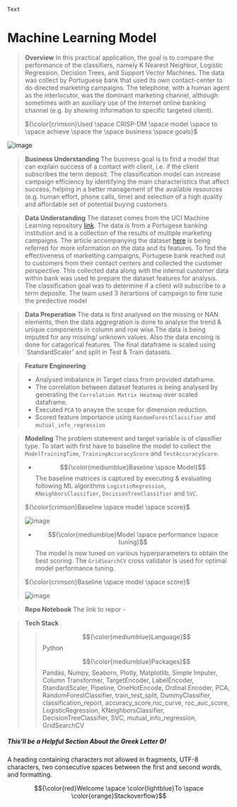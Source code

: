 ```diff
Text
```

# Machine Learning Model

> **Overview** 
In this practical application, the goal is to compare the performance of the classifiers, namely K Nearest Neighbor, Logistic Regression, Decision Trees, and Support Vector Machines. The data was collect by Portuguese bank that used its own contact-center to do directed marketing campaigns. The telephone, with a human agent as the interlocutor, was the dominant marketing channel, although sometimes with an auxiliary use of the Internet online banking channel (e.g. by showing information to specific targeted client).
>
>${\color{crimson}Used \space CRISP-DM \space model \space to \space achieve \space the \space business \space goals}$

![image](https://github.com/user-attachments/assets/937f6f2a-b9e1-41e8-8396-193a2c46b57a)


> **Business Understanding**
The business goal is to find a model that can explain success of a contact with client, i.e. if the client subscribes the term deposit. The classification model can increase campaign efficiency by identifying the main characteristics that affect success, helping in a better management of the available resources (e.g. human effort, phone calls, time) and selection of a high quality and affordable set of potential buying customers.

> **Data Understanding**
The dataset comes from the UCI Machine Learning repository [link](https://archive.ics.uci.edu/ml/datasets/bank+marketing). The data is from a Portugese banking institution and is a collection of the results of multiple marketing campaigns. The article accompanying the dataset [here](CRISP-DM-BANK.pdf) is being referred for more information on the data and its features.
> To find the effectiveness of marketting campaigns, Portugese bank reached out to customers from their contact centers and collected the customer perspective. This collected data along with the internal customer data within bank was used to prepare the dataset features for analysis. The classification goal was to determine if a client will subscribe to a term deposite. The team used 3 iterartions of campaign to fine tune the predective model

> **Data Preperation**
The data is first analysed on the missing or NAN elements, then the data aggregration is done to analyse the trend & unique components in column and row wise.The data is being imputed for any missing/ unknown values. Also the data encoing is done for catagorical features. The final dataframe is scaled using `StandardScaler' and split in Test & Train datasets. 

> **Feature Engineering**
> - Analysed imbalance in Target class from provided dataframe. 
> - The correlation between dataset features is being analysed by generating the `Correlation Matrix Heatmap` over scaled dataframe.
> - Executed `PCA` to anayse the scope for dimension reduction.
> - Scored feature importance using `RandomForestClassifier` and `mutual_info_regression`
 
> **Modeling**
> The problem statement and target variable is of classifier type. To start with first have to baseline the model to collect the `ModelTrainingTime`, `TrainingAccuracyScore` and `TestAccuracyScore`.
> 
> - $${\color{mediumblue}Baseline \space Model}$$ 
> The baseline matrices is captured by executing & evaluating following ML algorithms `LogisticRegression`, `KNeighborsClassifier`, `DecisionTreeClassifier` and `SVC`.
>
>${\color{crimson}Baseline \space model \space score}$
>
>   ![image](https://github.com/user-attachments/assets/a1970a2b-ae22-4d7c-bb37-f5478cf2731a)
>
> - $${\color{mediumblue}Model \space performance \space tuning}$$
> The model is now tuned on various hyperparameters to obtain the best scoring. The `GridSearchCV` cross validator is used for optimal model performance tuning.
>
>${\color{crimson}Baseline \space model \space score}$ 
>
>   ![image](https://github.com/user-attachments/assets/3872bf67-d053-43eb-ad18-abad359688c7) 

> **Repo Notebook**
The link to repor - 

> **Tech Stack**
>> $${\color{mediumblue}Language}$$ Python
>> 
>> $${\color{mediumblue}Packages}$$
>> Pandas, Numpy, Seaborn, Plotly, Matplotlib, Simple Imputer, Column Transformer, TargetEncoder, LabelEncoder, StandardScaler, Pipeline, OneHotEncode, Ordinal Encoder, PCA, RandomForestClassifier, train_test_split, DummyClassifier, classification_report, accuracy_score,roc_curve, roc_auc_score, LogisticRegression, KNeighborsClassifier, DecisionTreeClassifier, SVC, mutual_info_regression, GridSearchCV

##### This'll be a _Helpful_ Section About the Greek Letter Θ!
A heading containing characters not allowed in fragments, UTF-8 characters, two consecutive spaces between the first and second words, and formatting.

$${\color{red}Welcome \space \color{lightblue}To \space \color{orange}Stackoverflow}$$


   





